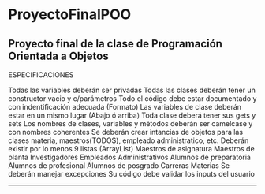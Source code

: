 # ProyectoFinalPOO
Proyecto final de la clase de Programación Orientada a Objetos 
------------------------
ESPECIFICACIONES

  Todas las variables deberán ser privadas
  Todas las clases deberán tener un constructor vacio y c/parámetros
  Todo el código debe estar documentado y con indentificación adecuada (Formato)
  Las variables de clase deberán estar en un mismo lugar (Abajo ó arriba)
  Toda clase deberá tener sus gets y sets
  Los nombres de clases, variables y métodos deberán ser camelcase y con nombres coherentes
  Se deberán crear intancias de objetos para las clases materia, maestros(TODOS), empleado administratico, etc.
  Deberán existir por lo menos 9 listas (ArrayList)
    Maestros de asignatura
    Maestros de planta
    Investigadores
    Empleados Administrativos
    Alumnos de preparatoria
    Alumnos de profesional
    Alumnos de posgrado
    Carreras
    Materias
  Se deberán manejar excepciones
  Su código debe validar los inputs del usuario
 
------------------------


 
    
